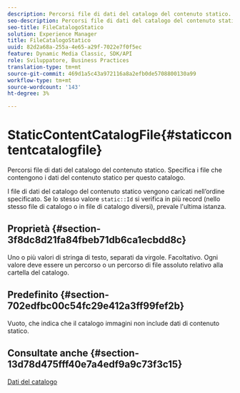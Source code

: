 ```yaml
---
description: Percorsi file di dati del catalogo del contenuto statico. Specifica i file che contengono i dati del contenuto statico per questo catalogo.
seo-description: Percorsi file di dati del catalogo del contenuto statico. Specifica i file che contengono i dati del contenuto statico per questo catalogo.
seo-title: FileCatalogoStatico
solution: Experience Manager
title: FileCatalogoStatico
uuid: 82d2a68a-255a-4e65-a29f-7022e7f0f5ec
feature: Dynamic Media Classic, SDK/API
role: Sviluppatore, Business Practices
translation-type: tm+mt
source-git-commit: 469d1a5c43a972116a8a2efb0de5708800130a99
workflow-type: tm+mt
source-wordcount: '143'
ht-degree: 3%

---
```



# StaticContentCatalogFile{#staticcontentcatalogfile}

Percorsi file di dati del catalogo del contenuto statico. Specifica i file che contengono i dati del contenuto statico per questo catalogo.

I file di dati del catalogo del contenuto statico vengono caricati nell’ordine specificato. Se lo stesso valore `static::Id` si verifica in più record (nello stesso file di catalogo o in file di catalogo diversi), prevale l&#39;ultima istanza.

## Proprietà {#section-3f8dc8d21fa84fbeb71db6ca1ecbdd8c}

Uno o più valori di stringa di testo, separati da virgole. Facoltativo. Ogni valore deve essere un percorso o un percorso di file assoluto relativo alla cartella del catalogo.

## Predefinito {#section-702edfbc00c54fc29e412a3ff99fef2b}

Vuoto, che indica che il catalogo immagini non include dati di contenuto statico.

## Consultate anche {#section-13d78d475fff40e7a4edf9a9c73f3c15}

[Dati del catalogo](../../../../../is-api/image-catalog/image-serving-api-ref/c-image-catalog-reference/c-overview/c-catalog-data-fields/c-catalog-data-fields.md#concept-b19581028ec44f98b9f5943624403d29)
